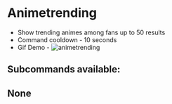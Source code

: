 # Animetrending 
- Show trending animes among fans up to 50 results
- Command cooldown - 10 seconds
- Gif Demo - ![animetrending](https://i.imgur.com/xNN1f4W.gif)

## Subcommands available:

## None